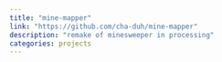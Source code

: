 ```yaml
---
title: "mine-mapper"
link: "https://github.com/cha-duh/mine-mapper"
description: "remake of minesweeper in processing"
categories: projects
---
```


